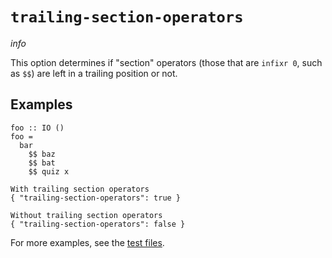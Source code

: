 # `trailing-section-operators`

$info$

This option determines if "section" operators (those that are `infixr 0`, such as `$$`) are left in a trailing position or not.

## Examples

```fourmolu-example-input
foo :: IO ()
foo =
  bar
    $$ baz
    $$ bat
    $$ quiz x
```
```fourmolu-example-tab
With trailing section operators
{ "trailing-section-operators": true }
```
```fourmolu-example-tab
Without trailing section operators
{ "trailing-section-operators": false }
```

For more examples, see the [test files](https://github.com/fourmolu/fourmolu/tree/main/data/fourmolu/trailing-section-operators).
